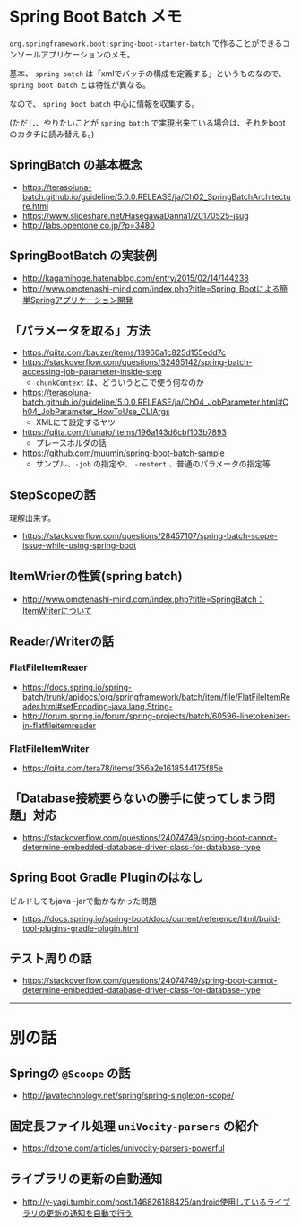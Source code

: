 # Spring Boot Batch メモ

`org.springframework.boot:spring-boot-starter-batch` で作ることができるコンソールアプリケーションのメモ。

基本、 `spring batch` は「xmlでバッチの構成を定義する」というものなので、 `spring boot batch` とは特性が異なる。

なので、 `spring boot batch` 中心に情報を収集する。

(ただし、やりたいことが `spring batch` で実現出来ている場合は、それをbootのカタチに読み替える。)

## SpringBatch の基本概念

- <https://terasoluna-batch.github.io/guideline/5.0.0.RELEASE/ja/Ch02_SpringBatchArchitecture.html>
- <https://www.slideshare.net/HasegawaDanna1/20170525-jsug>
- <http://labs.opentone.co.jp/?p=3480>

## SpringBootBatch の実装例

- <http://kagamihoge.hatenablog.com/entry/2015/02/14/144238>
- <http://www.omotenashi-mind.com/index.php?title=Spring_Bootによる簡単Springアプリケーション開発>

## 「パラメータを取る」方法

- <https://qiita.com/bauzer/items/13960a1c825d155edd7c>
- <https://stackoverflow.com/questions/32465142/spring-batch-accessing-job-parameter-inside-step>
  - `chunkContext` は、どういうとこで使う何なのか
- <https://terasoluna-batch.github.io/guideline/5.0.0.RELEASE/ja/Ch04_JobParameter.html#Ch04_JobParameter_HowToUse_CLIArgs>
  - XMLにて設定するヤツ
- <https://qiita.com/tfunato/items/196a143d6cbf103b7893>
  - プレースホルダの話
- <https://github.com/muumin/spring-boot-batch-sample>
  - サンプル、`-job` の指定や、 `-restert` 、普通のパラメータの指定等

## StepScopeの話

理解出来ず。

- <https://stackoverflow.com/questions/28457107/spring-batch-scope-issue-while-using-spring-boot>

## ItemWrierの性質(spring batch)

-  <http://www.omotenashi-mind.com/index.php?title=SpringBatch：ItemWriterについて>

## Reader/Writerの話

### FlatFileItemReaer

- <https://docs.spring.io/spring-batch/trunk/apidocs/org/springframework/batch/item/file/FlatFileItemReader.html#setEncoding-java.lang.String->
- <http://forum.spring.io/forum/spring-projects/batch/60596-linetokenizer-in-flatfileitemreader>

### FlatFileItemWriter

- <https://qiita.com/tera78/items/356a2e1618544175f85e>

## 「Database接続要らないの勝手に使ってしまう問題」対応

- <https://stackoverflow.com/questions/24074749/spring-boot-cannot-determine-embedded-database-driver-class-for-database-type>

## Spring Boot Gradle Pluginのはなし

ビルドしてもjava -jarで動かなかった問題

- <https://docs.spring.io/spring-boot/docs/current/reference/html/build-tool-plugins-gradle-plugin.html>

## テスト周りの話

- <https://stackoverflow.com/questions/24074749/spring-boot-cannot-determine-embedded-database-driver-class-for-database-type>

---

# 別の話

## Springの `@Scoope` の話

- <http://javatechnology.net/spring/spring-singleton-scope/>

## 固定長ファイル処理 `uniVocity-parsers` の紹介

- <https://dzone.com/articles/univocity-parsers-powerful>

## ライブラリの更新の自動通知

- <http://y-yagi.tumblr.com/post/146826188425/android使用しているライブラリの更新の通知を自動で行う>

